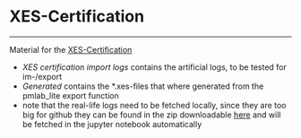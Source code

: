 # XES-Certification 
---
Material for the [XES-Certification](http://www.xes-standard.org/certification)
* *XES certification import logs* contains the artificial logs, to be tested for im-/export
* *Generated* contains the *.xes-files that where generated from the pmlab_lite export function
* note that the real-life logs need to be fetched locally, since they are too big for github
they can be found in the zip downloadable [here](http://www.xes-standard.org/certification/downloads) and will be fetched in the jupyter notebook automatically